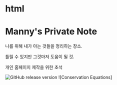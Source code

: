 # html

# Manny's Private Note

나를 위해 내가 아는 것들을 정리하는 장소.

틀릴 수 있지만 그것마저 도움이 될 것.

개인 홈페이지 제작을 위한 초석

![GitHub release version](https://img.shields.io/github/v/release/mathjax/MathJax-src.svg?sort=semver)
![Conservation Equations]
